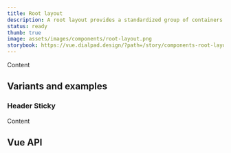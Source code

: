 ```yaml
---
title: Root layout
description: A root layout provides a standardized group of containers to display content at the root level.
status: ready
thumb: true
image: assets/images/components/root-layout.png
storybook: https://vue.dialpad.design/?path=/story/components-root-layout--default
---
```


<code-well-header>
<dt-root-layout
  :fixed="false"
  class="d-w100p d-h332"
>
  <template
    #header
  >
    <div class="d-h64 d-bgc-purple-100">Header</div>
  </template>
  <template
    #sidebar
  >
    <div class="d-w128 d-h100p d-bgc-black-100"><div>Sidebar item 1</div><div>Sidebar item 2</div><div>Sidebar item 3</div></div>
  </template>
  <div class="d-bgc-green-100 d-w100p d-h100p">Content</div>
  <template
    #footer
  >
    <div class="d-h64 d-bgc-gold-100">Footer</div>
  </template>
</dt-root-layout>
</code-well-header>

## Variants and examples

### Header Sticky

<div
  class="d-h332 d-of-scroll"
>
  <dt-root-layout
    header-sticky
    class="d-w100p d-h332"
  >
    <template
      #header
    >
      <div class="d-h64 d-bgc-purple-100">Header</div>
    </template>
    <template
      #sidebar
    >
      <div class="d-w128 d-h100p d-bgc-black-100"><div>Sidebar item 1</div><div>Sidebar item 2</div><div>Sidebar item 3</div></div>
    </template>
      <div class="d-bgc-green-100 d-w100p d-h100p">Content</div>
    <template
      #footer
    >
      <div class="d-h64 d-bgc-gold-100">Footer</div>
    </template>
  </dt-root-layout>
</div>

## Vue API

<component-vue-api component-name="rootlayout" />

